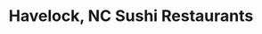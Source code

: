 ---
layout: city
title: Havelock, NC Sushi Restaurants
permalink: /north-carolina/havelock/
stateAbbr: NC
stateName: North Carolina
cityName: Havelock
---